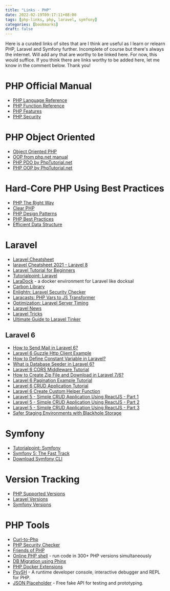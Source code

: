 ```yaml
---
title: "Links - PHP"
date: 2022-02-19T09:17:11+08:00
tags: [php-links, php, laravel, symfony]
categories: [bookmarks]
draft: false
---
```

Here is a curated links of sites that are I think are useful as I learn or relearn PHP, Laravel and Symfony further. Incomplete of course but there's always the internet. Will add any that are worthy to be linked here. For now, this would suffice. If you think there are links worthy to be added here, let me know in the comment below. Thank you!

# PHP Official Manual
* [PHP Language Reference](https://www.php.net/manual/en/langref.php)
* [PHP Function Reference](https://www.php.net/manual/en/funcref.php)
* [PHP Features](https://www.php.net/manual/en/features.php)
* [PHP Security](https://www.php.net/manual/en/security.php)

# PHP Object Oriented
* [Object Oriented PHP](https://phpenthusiast.com/)
* [OOP from php.net manual](https://www.php.net/manual/en/language.oop5.php)
* [PHP PDO by PhpTutorial.net](https://www.phptutorial.net/php-pdo/)
* [PHP OOP by PhpTutorial.net](https://www.phptutorial.net/php-oop/)

# Hard-Core PHP Using Best Practices
* [PHP The Right Way](https://phptherightway.com/)
* [Clear PHP](https://github.com/dseguy/clearPHP/blob/master/rules/README.md)
* [PHP Design Patterns](https://designpatternsphp.readthedocs.io/en/latest/README.html)
* [PHP Best Practices](https://phpbestpractices.org/)
* [Efficient Data Structure](https://medium.com/@rtheunissen/efficient-data-structures-for-php-7-9dda7af674cd)

# Laravel
* [Laravel Cheatsheet](https://dev.to/ericchapman/my-beloved-laravel-cheat-sheet-3l73)
* [laravel Cheatsheet 2021 - Laravel 8](https://learninglaravel.net/cheatsheet/)
* [Laravel Tutorial for Beginners](https://www.guru99.com/laravel-tutorial.html)
* [Tutorialpoint: Laravel](https://www.tutorialspoint.com/laravel/index.htm)
* [LaraDock](https://laradock.io) - a docker environment for Laravel like docksal
* [Carbon Library](https://www.digitalocean.com/community/tutorials/easier-datetime-in-laravel-and-php-with-carbon)
* [Enlightn: Laravel Security Checker](https://github.com/enlightn/laravel-security-checker)
* [Laracasts: PHP Vars to JS Transformer](https://github.com/laracasts/PHP-Vars-To-Js-Transformer)
* [Optimization: Laravel Server Timing](https://github.com/beyondcode/laravel-server-timing)
* [Laravel News](https://laravel-news.com/)
* [Laravel Tricks](https://laravel-tricks.com/tricks)
* [Ultimate Guide to Laravel Tinker](https://beyondco.de/blog/the-ultimate-guide-to-php-artisan-tinker)

## Laravel 6
* [How to Send Mail in Laravel 6?](https://www.itsolutionstuff.com/post/how-to-send-mail-in-laravel-6example.html)
* [Laravel 6 Guzzle Http Client Example](https://www.itsolutionstuff.com/post/laravel-6-guzzle-http-client-exampleexample.html)
* [How to Define Constant Variable in Laravel?](https://www.itsolutionstuff.com/post/how-to-define-constant-variable-in-laravel-6example.html)
* [What is Database Seeder in Laravel 6?](https://www.itsolutionstuff.com/post/what-is-database-seeder-in-laravel-6example.html)
* [Laravel 6 CORS Middleware Tutorial](https://www.itsolutionstuff.com/post/laravel-6-cors-middleware-tutorialexample.html)
* [How to Create Zip File and Download in Laravel 7/6?](https://www.itsolutionstuff.com/post/how-to-create-zip-file-and-download-in-laravel-6example.html)
* [Laravel 6 Pagination Example Tutorial](https://www.itsolutionstuff.com/post/laravel-6-pagination-example-tutorialexample.html)
* [Laravel 6 CRUD Application Tutorial](https://www.itsolutionstuff.com/post/laravel-6-crud-application-tutorialexample.html)
* [Laravel 6 Create Custom Helper Function](https://www.itsolutionstuff.com/post/laravel-6-create-custom-helper-functionexample.html)
* [Laravel 5 - Simple CRUD Application Using ReactJS - Part 1](https://www.itsolutionstuff.com/post/laravel-5-simple-crud-application-using-reactjs-part-1example.html)
* [Laravel 5 - Simple CRUD Application Using ReactJS - Part 2](https://www.itsolutionstuff.com/post/laravel-5-simple-crud-application-using-reactjs-part-2example.html)
* [Laravel 5 - Simple CRUD Application Using ReactJS - Part 3](https://www.itsolutionstuff.com/post/laravel-5-simple-crud-application-using-reactjs-part-3example.html)
* [Safer Staging Environments with Blackhole Storage](https://laravel-news.com/safer-staging-environments-with-blackhole-storage)

# Symfony
* [Tutorialpoint: Symfony](https://www.tutorialspoint.com/symfony/index.htm)
* [Symfony 5: The Fast Track](https://symfony.com/doc/current/the-fast-track/en/index.html)
* [Download Symfony CLI](https://github.com/symfony-cli/symfony-cli/releases)

# Version Tracking
* [PHP Supported Versions](https://www.php.net/supported-versions.php)
* [Laravel Versions](https://laravelversions.com/en)
* [Symfony Versions](https://symfony.com/releases)

# PHP Tools
* [Curl-to-Php](https://incarnate.github.io/curl-to-php/)
* [PHP Security Checker](https://github.com/fabpot/local-php-security-checker)
* [Friends of PHP](https://github.com/FriendsOfPHP)
* [Online PHP shell](https://3v4l.org/) - run code in 300+ PHP versions simultaneously
* [DB Migration using Phinx](https://phinx.org/)
* [PHP Docker Extensions](https://github.com/mlocati/docker-php-extension-installer)
* [PsySH](https://psysh.org) - A runtime developer console, interactive debugger and REPL for PHP.
* [JSON Placeholder](https://jsonplaceholder.typicode.com/) - Free fake API for testing and prototyping.
